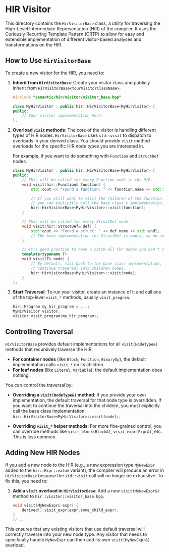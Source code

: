 # HIR Visitor

This directory contains the `HirVisitorBase` class, a utility for traversing the High-Level Intermediate Representation (HIR) of the compiler. It uses the Curiously Recurring Template Pattern (CRTP) to allow for easy and extensible implementation of different visitor-based analyses and transformations on the HIR.

## How to Use `HirVisitorBase`

To create a new visitor for the HIR, you need to:

1.  **Inherit from `HirVisitorBase`**: Create your visitor class and publicly inherit from `HirVisitorBase<YourVisitorClassName>`.

    ```cpp
    #include "semantic/hir/visitor/visitor_base.hpp"

    class MyHirVisitor : public hir::HirVisitorBase<MyHirVisitor> {
    public:
        // Your visitor implementation here
    };
    ```

2.  **Overload `visit` methods**: The core of the visitor is handling different types of HIR nodes. `HirVisitorBase` uses `std::visit` to dispatch to overloads in your derived class. You should provide `visit` method overloads for the specific HIR node types you are interested in.

    For example, if you want to do something with `Function` and `StructDef` nodes:

    ```cpp
    class MyHirVisitor : public hir::HirVisitorBase<MyHirVisitor> {
    public:
        // This will be called for every Function node in the HIR.
        void visit(hir::Function& function) {
            std::cout << "Found a function: " << function.name << std::endl;

            // If you still want to visit the children of the function (i.e., its body),
            // you can explicitly call the base class's implementation.
            hir::HirVisitorBase<MyHirVisitor>::visit(function);
        }

        // This will be called for every StructDef node.
        void visit(hir::StructDef& def) {
            std::cout << "Found a struct: " << def.name << std::endl;
            // The base implementation for StructDef is empty, so no need to call it.
        }

        // It's good practice to have a catch-all for nodes you don't care about.
        template<typename T>
        void visit(T& node) {
            // By default, fall back to the base class implementation, which will
            // continue traversal into children nodes.
            hir::HirVisitorBase<MyHirVisitor>::visit(node);
        }
    };
    ```

3.  **Start Traversal**: To run your visitor, create an instance of it and call one of the top-level `visit_*` methods, usually `visit_program`.

    ```cpp
    hir::Program my_hir_program = ...;
    MyHirVisitor visitor;
    visitor.visit_program(my_hir_program);
    ```

## Controlling Traversal

`HirVisitorBase` provides default implementations for all `visit(NodeType&)` methods that recursively traverse the HIR.

-   **For container nodes** (like `Block`, `Function`, `BinaryOp`), the default implementation calls `visit_*` on its children.
-   **For leaf nodes** (like `Literal`, `Variable`), the default implementation does nothing.

You can control the traversal by:

-   **Overriding a `visit(NodeType&)` method**: If you provide your own implementation, the default traversal for that node type is overridden. If you want to continue the traversal into the children, you must explicitly call the base class implementation: `hir::HirVisitorBase<MyHirVisitor>::visit(node);`.

-   **Overriding `visit_*` helper methods**: For more fine-grained control, you can override methods like `visit_block(Block&)`, `visit_expr(Expr&)`, etc. This is less common.

## Adding New HIR Nodes

If you add a new node to the HIR (e.g., a new expression type `MyNewExpr` added to the `hir::Expr::value` variant), the compiler will produce an error in `HirVisitorBase` because the `std::visit` call will no longer be exhaustive. To fix this, you need to:

1.  **Add a `visit` overload in `HirVisitorBase`**: Add a new `visit(MyNewExpr&)` method to `hir::visitor::visitor_base.hpp`.

    ```cpp
    void visit(MyNewExpr& expr) {
        derived().visit_expr(expr.some_child_expr);
    }
    // ...
    ```

This ensures that any existing visitors that use default traversal will correctly traverse into your new node type. Any visitor that needs to specifically handle `MyNewExpr` can then add its own `visit(MyNewExpr&)` overload.
